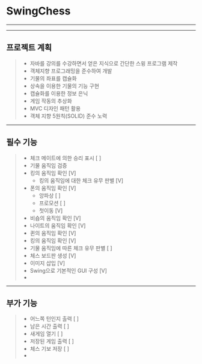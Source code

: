 
# SwingChess
<hr><hr>

## 프로젝트 계획
>* 자바를 강의를 수강하면서 얻은 지식으로 간단한 스윙 프로그램 제작
>  * 객체지향 프로그래밍을 준수하여 개발
>  * 기물의 좌표를 캡슐화
>  * 상속을 이용한 기물의 기능 구현
>  * 캡슐화를 이용한 정보 은닉
>  * 게임 작동의 추상화
> * MVC 디자인 패턴 활용
> * 객체 지향 5원칙(SOLID) 준수 노력

<hr>

## 필수 기능
>* 체크 메이트에 의한 승리 표시 [ ]
>* 기물 움직임 검증 
>  * 킹의 움직임 확인 [V]  
>    * 킹의 움직임에 대한 체크 유무 판별 [V]
>  * 폰의 움직임 확인 [V]
>    * 앙파상 [ ]
>    * 프로모션 [ ]
>    * 첫이동 [V]
>  * 비숍의 움직임 확인 [V]
>  * 나이트의 움직임 확인 [V]
>  * 퀸의 움직임 확인 [V]
>  * 킹의 움직임 확인 [V]
>  * 기물 움직임에 따른 체크 유무 판별 [ ]
>* 체스 보드판 생성 [V]
>* 이미지 삽입 [V]
>* Swing으로 기본적인 GUI 구성 [V]
>* 


<hr>

## 부가 기능
> * 어느쪽 턴인지 출력 [ ]
> * 남은 시간 출력 [ ]
> * 새게임 열기  [ ]
> * 저장된 게임 출력 [ ]
> * 체스 기보 저장 [ ]
> * 
